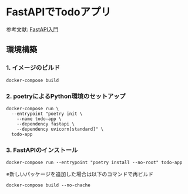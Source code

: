 # FastAPIでTodoアプリ

参考文献: [FastAPI入門](https://zenn.dev/sh0nk/books/537bb028709ab9)

## 環境構築

### 1. イメージのビルド

```shell
docker-compose build
```

### 2. poetryによるPython環境のセットアップ

```shell
docker-compose run \
  --entrypoint "poetry init \
    --name todo-app \
    --dependency fastapi \
    --dependency uvicorn[standard]" \
  todo-app
```

### 3. FastAPIのインストール

```shell
docker-compose run --entrypoint "poetry install --no-root" todo-app
```

※新しいパッケージを追加した場合は以下のコマンドで再ビルド

```shell
docker-compose build --no-chache
```
